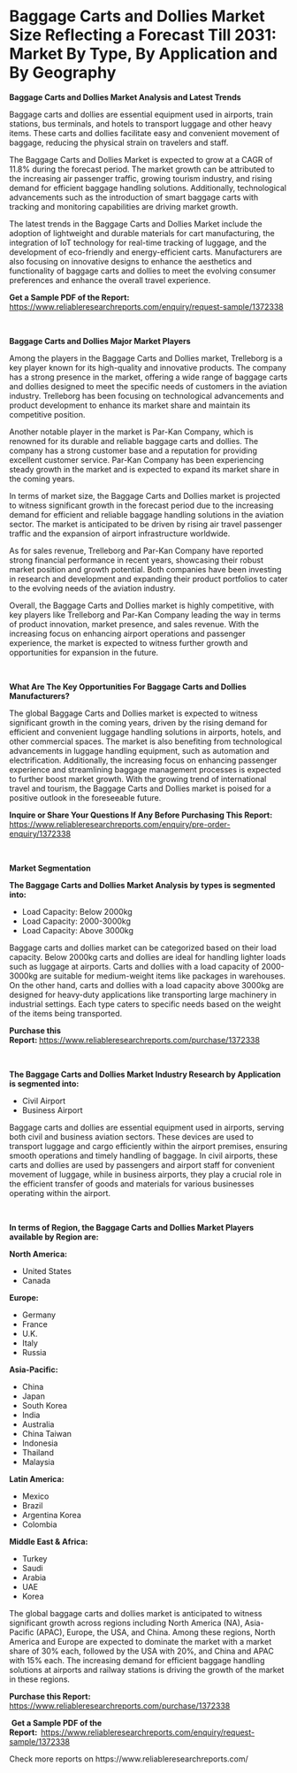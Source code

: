 <p><h1>Baggage Carts and Dollies Market Size Reflecting a Forecast Till 2031: Market By Type, By Application and By Geography</h1></p><p><strong>Baggage Carts and Dollies Market Analysis and Latest Trends</strong></p>
<p><p>Baggage carts and dollies are essential equipment used in airports, train stations, bus terminals, and hotels to transport luggage and other heavy items. These carts and dollies facilitate easy and convenient movement of baggage, reducing the physical strain on travelers and staff.</p><p>The Baggage Carts and Dollies Market is expected to grow at a CAGR of 11.8% during the forecast period. The market growth can be attributed to the increasing air passenger traffic, growing tourism industry, and rising demand for efficient baggage handling solutions. Additionally, technological advancements such as the introduction of smart baggage carts with tracking and monitoring capabilities are driving market growth.</p><p>The latest trends in the Baggage Carts and Dollies Market include the adoption of lightweight and durable materials for cart manufacturing, the integration of IoT technology for real-time tracking of luggage, and the development of eco-friendly and energy-efficient carts. Manufacturers are also focusing on innovative designs to enhance the aesthetics and functionality of baggage carts and dollies to meet the evolving consumer preferences and enhance the overall travel experience.</p></p>
<p><strong>Get a Sample PDF of the Report:&nbsp;</strong> <a href="https://www.reliableresearchreports.com/enquiry/request-sample/1372338">https://www.reliableresearchreports.com/enquiry/request-sample/1372338</a></p>
<p>&nbsp;</p>
<p><strong>Baggage Carts and Dollies Major Market Players</strong></p>
<p><p>Among the players in the Baggage Carts and Dollies market, Trelleborg is a key player known for its high-quality and innovative products. The company has a strong presence in the market, offering a wide range of baggage carts and dollies designed to meet the specific needs of customers in the aviation industry. Trelleborg has been focusing on technological advancements and product development to enhance its market share and maintain its competitive position.</p><p>Another notable player in the market is Par-Kan Company, which is renowned for its durable and reliable baggage carts and dollies. The company has a strong customer base and a reputation for providing excellent customer service. Par-Kan Company has been experiencing steady growth in the market and is expected to expand its market share in the coming years.</p><p>In terms of market size, the Baggage Carts and Dollies market is projected to witness significant growth in the forecast period due to the increasing demand for efficient and reliable baggage handling solutions in the aviation sector. The market is anticipated to be driven by rising air travel passenger traffic and the expansion of airport infrastructure worldwide.</p><p>As for sales revenue, Trelleborg and Par-Kan Company have reported strong financial performance in recent years, showcasing their robust market position and growth potential. Both companies have been investing in research and development and expanding their product portfolios to cater to the evolving needs of the aviation industry.</p><p>Overall, the Baggage Carts and Dollies market is highly competitive, with key players like Trelleborg and Par-Kan Company leading the way in terms of product innovation, market presence, and sales revenue. With the increasing focus on enhancing airport operations and passenger experience, the market is expected to witness further growth and opportunities for expansion in the future.</p></p>
<p>&nbsp;</p>
<p><strong>What Are The Key Opportunities For Baggage Carts and Dollies Manufacturers?</strong></p>
<p><p>The global Baggage Carts and Dollies market is expected to witness significant growth in the coming years, driven by the rising demand for efficient and convenient luggage handling solutions in airports, hotels, and other commercial spaces. The market is also benefiting from technological advancements in luggage handling equipment, such as automation and electrification. Additionally, the increasing focus on enhancing passenger experience and streamlining baggage management processes is expected to further boost market growth. With the growing trend of international travel and tourism, the Baggage Carts and Dollies market is poised for a positive outlook in the foreseeable future.</p></p>
<p><strong>Inquire or Share Your Questions If Any Before Purchasing This Report:</strong> <a href="https://www.reliableresearchreports.com/enquiry/pre-order-enquiry/1372338">https://www.reliableresearchreports.com/enquiry/pre-order-enquiry/1372338</a></p>
<p>&nbsp;</p>
<p><strong>Market Segmentation</strong></p>
<p><strong>The Baggage Carts and Dollies Market Analysis by types is segmented into:</strong></p>
<p><ul><li>Load Capacity: Below 2000kg</li><li>Load Capacity: 2000-3000kg</li><li>Load Capacity: Above 3000kg</li></ul></p>
<p><p>Baggage carts and dollies market can be categorized based on their load capacity. Below 2000kg carts and dollies are ideal for handling lighter loads such as luggage at airports. Carts and dollies with a load capacity of 2000-3000kg are suitable for medium-weight items like packages in warehouses. On the other hand, carts and dollies with a load capacity above 3000kg are designed for heavy-duty applications like transporting large machinery in industrial settings. Each type caters to specific needs based on the weight of the items being transported.</p></p>
<p><strong>Purchase this Report:&nbsp;</strong><a href="https://www.reliableresearchreports.com/purchase/1372338">https://www.reliableresearchreports.com/purchase/1372338</a></p>
<p>&nbsp;</p>
<p><strong>The Baggage Carts and Dollies Market Industry Research by Application is segmented into:</strong></p>
<p><ul><li>Civil Airport</li><li>Business Airport</li></ul></p>
<p><p>Baggage carts and dollies are essential equipment used in airports, serving both civil and business aviation sectors. These devices are used to transport luggage and cargo efficiently within the airport premises, ensuring smooth operations and timely handling of baggage. In civil airports, these carts and dollies are used by passengers and airport staff for convenient movement of luggage, while in business airports, they play a crucial role in the efficient transfer of goods and materials for various businesses operating within the airport.</p></p>
<p>&nbsp;</p>
<p><strong>In terms of Region, the Baggage Carts and Dollies Market Players available by Region are:</strong></p>
<p>
    <p> <strong> North America: </strong>
        <ul>
            <li>United States</li>
            <li>Canada</li>
        </ul>
        </p> 
    <p> <strong> Europe: </strong>
        <ul>
            <li>Germany</li>
            <li>France</li>
            <li>U.K.</li>
            <li>Italy</li>
            <li>Russia</li>
        </ul>
        </p> 
    <p> <strong> Asia-Pacific: </strong>
        <ul>
            <li>China</li>
            <li>Japan</li>
            <li>South Korea</li>
            <li>India</li>
            <li>Australia</li>
            <li>China Taiwan</li>
            <li>Indonesia</li>
            <li>Thailand</li>
            <li>Malaysia</li>
        </ul>
        </p> 
    <p> <strong> Latin America: </strong>
        <ul>
            <li>Mexico</li>
            <li>Brazil</li>
            <li>Argentina Korea</li>
            <li>Colombia</li>
        </ul>
        </p> 
    <p> <strong> Middle East & Africa: </strong>
        <ul>
            <li>Turkey</li>
            <li>Saudi</li>
            <li>Arabia</li>
            <li>UAE</li>
            <li>Korea</li>
        </ul>
    </p>
    </p>
<p><p>The global baggage carts and dollies market is anticipated to witness significant growth across regions including North America (NA), Asia-Pacific (APAC), Europe, the USA, and China. Among these regions, North America and Europe are expected to dominate the market with a market share of 30% each, followed by the USA with 20%, and China and APAC with 15% each. The increasing demand for efficient baggage handling solutions at airports and railway stations is driving the growth of the market in these regions.</p></p>
<p><strong>Purchase this Report: </strong><a href="https://www.reliableresearchreports.com/purchase/1372338">https://www.reliableresearchreports.com/purchase/1372338</a></p>
<p>&nbsp;<strong>Get a Sample PDF of the Report:&nbsp;&nbsp;</strong><a href="https://www.reliableresearchreports.com/enquiry/request-sample/1372338">https://www.reliableresearchreports.com/enquiry/request-sample/1372338</a></p>
<p><strong></strong></p>
<p>Check more reports on https://www.reliableresearchreports.com/</p>
